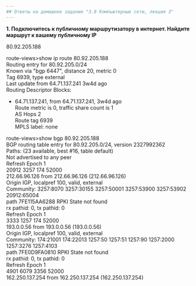 ```yaml
---
## Ответы на домашнее задание "3.8 Компьютерные сети, лекция 3" 
---
```

                    
<strong>1. Подключитесь к публичному маршрутизатору в интернет. Найдите маршрут к вашему публичному IP</strong>

80.92.205.188

route-views>show ip route 80.92.205.188   
Routing entry for 80.92.205.0/24    
  Known via "bgp 6447", distance 20, metric 0   
  Tag 6939, type external   
  Last update from 64.71.137.241 3w4d ago   
  Routing Descriptor Blocks:    
  * 64.71.137.241, from 64.71.137.241, 3w4d ago   
      Route metric is 0, traffic share count is 1   
      AS Hops 2   
      Route tag 6939    
      MPLS label: none    


route-views>show bgp 80.92.205.188    
BGP routing table entry for 80.92.205.0/24, version 2327992362    
Paths: (23 available, best #16, table default)    
  Not advertised to any peer    
  Refresh Epoch 1   
  20912 3257 174 52000    
    212.66.96.126 from 212.66.96.126 (212.66.96.126)    
      Origin IGP, localpref 100, valid, external    
      Community: 3257:8070 3257:30155 3257:50001 3257:53900 3257:53902 20912:65004    
      path 7FE115AA6288 RPKI State not found    
      rx pathid: 0, tx pathid: 0    
  Refresh Epoch 1   
  3333 1257 174 52000   
    193.0.0.56 from 193.0.0.56 (193.0.0.56)   
      Origin IGP, localpref 100, valid, external    
      Community: 174:21001 174:22013 1257:50 1257:51 1257:90 1257:2000 1257:3276 1257:4103    
      path 7FE0D9FA0810 RPKI State not found    
      rx pathid: 0, tx pathid: 0    
  Refresh Epoch 1   
  4901 6079 3356 52000    
    162.250.137.254 from 162.250.137.254 (162.250.137.254)    
  

